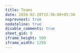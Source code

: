 ```yaml
---
title: Teams
date: 2020-02-20T15:36:00+05:30
noprevnext: true
nodateline: true
disable_comments: true
sheet_gid: 0
iframe_height: 500
iframe_width: 1250
---
```

